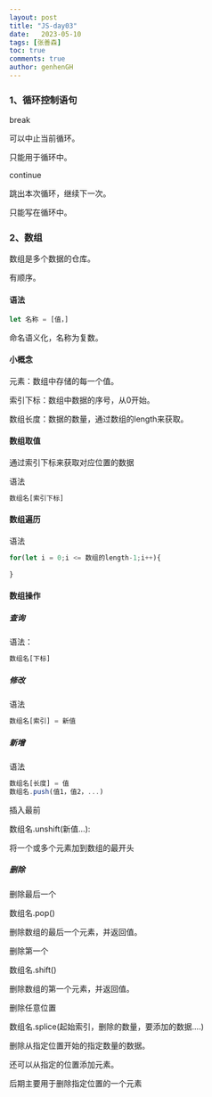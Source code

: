 ```yaml
---
layout: post
title: "JS-day03"
date:   2023-05-10
tags: [张善森]
toc: true
comments: true
author: genhenGH
---
```


### 1、循环控制语句

break

可以中止当前循环。

只能用于循环中。

continue

跳出本次循环，继续下一次。

只能写在循环中。

### 2、数组

数组是多个数据的仓库。

有顺序。

#### 语法

```js
let 名称 = [值，]
```

命名语义化，名称为复数。

#### 小概念

元素：数组中存储的每一个值。

索引下标：数组中数据的序号，从0开始。

数组长度：数据的数量，通过数组的length来获取。

#### 数组取值

通过索引下标来获取对应位置的数据

语法

```js
数组名[索引下标]
```

#### 数组遍历

语法

```js
for(let i = 0;i <= 数组的length-1;i++){
    
}
```

#### 数组操作

##### 查询

语法：

```js
数组名[下标]
```

##### 修改

语法

```js
数组名[索引] = 新值
```

##### 新增

语法

```js
数组名[长度] = 值
数组名.push(值1，值2，...)
```

插入最前

数组名.unshift(新值...):

将一个或多个元素加到数组的最开头

##### 删除

删除最后一个

数组名.pop()

删除数组的最后一个元素，并返回值。

删除第一个

数组名.shift()

删除数组的第一个元素，并返回值。

删除任意位置

数组名.splice(起始索引，删除的数量，要添加的数据....)

删除从指定位置开始的指定数量的数据。

还可以从指定的位置添加元素。

后期主要用于删除指定位置的一个元素

